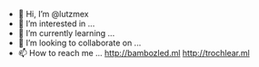 - 👋 Hi, I’m @lutzmex
- 👀 I’m interested in ...
- 🌱 I’m currently learning ...
- 💞️ I’m looking to collaborate on ...
- 📫 How to reach me ...
http://bambozled.ml
http://trochlear.ml
<!---
lutzmex/lutzmex is a ✨ special ✨ repository because its `README.md` (this file) appears on your GitHub profile.
You can click the Preview link to take a look at your changes.
--->
